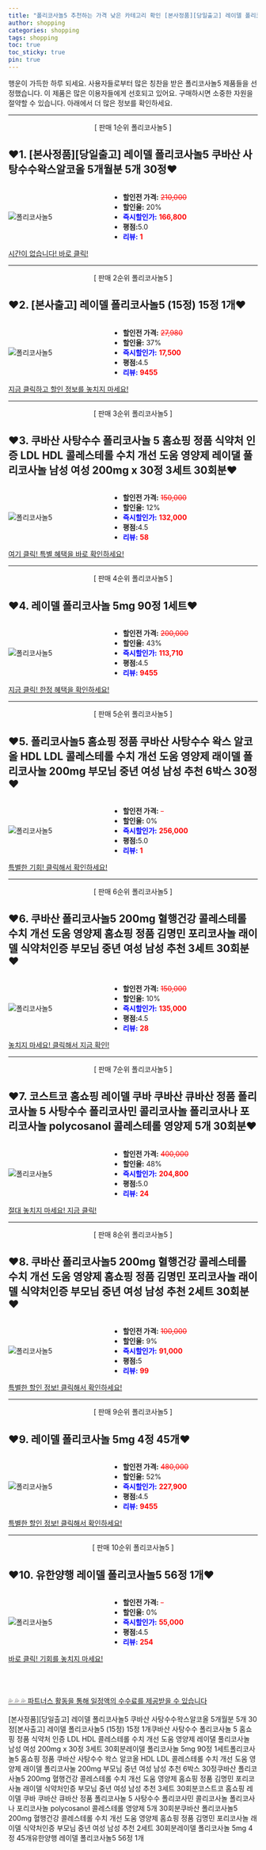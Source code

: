 ```yaml
---
title: "폴리코사놀5 추천하는 가격 낮은 카테고리 확인 [본사정품][당일출고] 레이델 폴리코사놀5 쿠바산 사탕수수왁스알코올"
author: shopping
categories: shopping
tags: shopping
toc: true
toc_sticky: true
pin: true
---
```

행운이 가득한 하루 되세요. 사용자들로부터 많은 칭찬을 받은 폴리코사놀5 제품들을 선정했습니다. 이 제품은 많은 이용자들에게 선호되고 있어요. 구매하시면 소중한 자원을 절약할 수 있습니다. 아래에서 더 많은 정보를 확인하세요.

---
<p class="toplist" style="margin: 0 auto; display: block; width: fit-content;">[ 판매 1순위 폴리코사놀5 ]</p>

<h2><strong>❤️1. [본사정품][당일출고] 레이델 폴리코사놀5 쿠바산 사탕수수왁스알코올 5개월분 5개 30정❤️</strong></h2>

<div style="display: flex; align-items: center;">
    <div style="flex: 0.4;">
        <img src="https://thumbnail10.coupangcdn.com/thumbnails/remote/230x230ex/image/vendor_inventory/a2ec/49b8073560d81da699bf7e89e197456a48a8c58244c7a6f68b7bcd35480b.png" alt="폴리코사놀5" style="max-width: 100%;">
    </div>
    <div style="flex: 0.6; margin-left: 10px;">
        <ul>
            <li><strong>할인전 가격:</strong> <del style="color: red;">210,000</del></li>
            <li><strong>할인율:</strong> 20%</li>
            <li><span style='color:blue'><strong>즉시할인가:</strong></span> <span style='color:red'><strong>166,800</strong></span></li>
            <li><strong>평점:</strong>5.0</li>
            <li><span style='color:blue'><strong>리뷰:</strong></span> <span style='color:red'><strong>1</strong></span></li>
        </ul>
    </div>
</div>
<div class="center">
    <a href="https://selin100587.github.io?lptag=AF9450613&subid=githubio&pageKey=8209738025&traceid=V0-153&itemId=23560301749&vendorItemId=90442180533" class="myButton">
        시간이 없습니다! 바로 클릭!
    </a>
</div>


---
<p class="toplist" style="margin: 0 auto; display: block; width: fit-content;">[ 판매 2순위 폴리코사놀5 ]</p>

<h2><strong>❤️2. [본사출고] 레이델 폴리코사놀5 (15정) 15정 1개❤️</strong></h2>

<div style="display: flex; align-items: center;">
    <div style="flex: 0.4;">
        <img src="https://thumbnail9.coupangcdn.com/thumbnails/remote/230x230ex/image/vendor_inventory/36bf/4297d993e8815331a8b631b613006baf4ef98f9401681e1c11f4fbcee3e5.jpg" alt="폴리코사놀5" style="max-width: 100%;">
    </div>
    <div style="flex: 0.6; margin-left: 10px;">
        <ul>
            <li><strong>할인전 가격:</strong> <del style="color: red;">27,980</del></li>
            <li><strong>할인율:</strong> 37%</li>
            <li><span style='color:blue'><strong>즉시할인가:</strong></span> <span style='color:red'><strong>17,500</strong></span></li>
            <li><strong>평점:</strong>4.5</li>
            <li><span style='color:blue'><strong>리뷰:</strong></span> <span style='color:red'><strong>9455</strong></span></li>
        </ul>
    </div>
</div>
<div class="center">
    <a href="https://selin100587.github.io?lptag=AF9450613&subid=githubio&pageKey=7044220764&traceid=V0-153&itemId=21256096489&vendorItemId=88316546501" class="myButton">
        지금 클릭하고 할인 정보를 놓치지 마세요!
    </a>
</div>


---
<p class="toplist" style="margin: 0 auto; display: block; width: fit-content;">[ 판매 3순위 폴리코사놀5 ]</p>

<h2><strong>❤️3. 쿠바산 사탕수수 폴리코사놀 5 홈쇼핑 정품 식약처 인증 LDL HDL 콜레스테롤 수치 개선 도움 영양제 레이댈 풀리코사놀 남성 여성 200mg x 30정 3세트 30회분❤️</strong></h2>

<div style="display: flex; align-items: center;">
    <div style="flex: 0.4;">
        <img src="https://thumbnail7.coupangcdn.com/thumbnails/remote/230x230ex/image/vendor_inventory/cd36/49622f4e698ecad5a7f0f35448f0a0e622762b706878c014e48f9b1bc461.jpg" alt="폴리코사놀5" style="max-width: 100%;">
    </div>
    <div style="flex: 0.6; margin-left: 10px;">
        <ul>
            <li><strong>할인전 가격:</strong> <del style="color: red;">150,000</del></li>
            <li><strong>할인율:</strong> 12%</li>
            <li><span style='color:blue'><strong>즉시할인가:</strong></span> <span style='color:red'><strong>132,000</strong></span></li>
            <li><strong>평점:</strong>4.5</li>
            <li><span style='color:blue'><strong>리뷰:</strong></span> <span style='color:red'><strong>58</strong></span></li>
        </ul>
    </div>
</div>
<div class="center">
    <a href="https://selin100587.github.io?lptag=AF9450613&subid=githubio&pageKey=8228731176&traceid=V0-153&itemId=23772822828&vendorItemId=85023474559" class="myButton">
        여기 클릭! 특별 혜택을 바로 확인하세요!
    </a>
</div>


---
<p class="toplist" style="margin: 0 auto; display: block; width: fit-content;">[ 판매 4순위 폴리코사놀5 ]</p>

<h2><strong>❤️4. 레이델 폴리코사놀 5mg 90정 1세트❤️</strong></h2>

<div style="display: flex; align-items: center;">
    <div style="flex: 0.4;">
        <img src="https://thumbnail7.coupangcdn.com/thumbnails/remote/230x230ex/image/vendor_inventory/4e9e/20f9277562e14eb0e8bc1aefc36eccdb7725a673655d34c848c2d7905371.jpg" alt="폴리코사놀5" style="max-width: 100%;">
    </div>
    <div style="flex: 0.6; margin-left: 10px;">
        <ul>
            <li><strong>할인전 가격:</strong> <del style="color: red;">200,000</del></li>
            <li><strong>할인율:</strong> 43%</li>
            <li><span style='color:blue'><strong>즉시할인가:</strong></span> <span style='color:red'><strong>113,710</strong></span></li>
            <li><strong>평점:</strong>4.5</li>
            <li><span style='color:blue'><strong>리뷰:</strong></span> <span style='color:red'><strong>9455</strong></span></li>
        </ul>
    </div>
</div>
<div class="center">
    <a href="https://selin100587.github.io?lptag=AF9450613&subid=githubio&pageKey=7044220764&traceid=V0-153&itemId=23686300131&vendorItemId=90711471169" class="myButton">
        지금 클릭! 한정 혜택을 확인하세요!
    </a>
</div>


---
<p class="toplist" style="margin: 0 auto; display: block; width: fit-content;">[ 판매 5순위 폴리코사놀5 ]</p>

<h2><strong>❤️5. 폴리코사놀5 홈쇼핑 정품 쿠바산 사탕수수 왁스 알코올 HDL LDL 콜레스테롤 수치 개선 도움 영양제 래이델 폴리코사눌 200mg 부모님 중년 여성 남성 추천 6박스 30정❤️</strong></h2>

<div style="display: flex; align-items: center;">
    <div style="flex: 0.4;">
        <img src="https://thumbnail6.coupangcdn.com/thumbnails/remote/230x230ex/image/vendor_inventory/1556/0414a1450c83f0e0abff95b7a29efde9b88017975e1c3e3e2a4d05ccdf3b.jpg" alt="폴리코사놀5" style="max-width: 100%;">
    </div>
    <div style="flex: 0.6; margin-left: 10px;">
        <ul>
            <li><strong>할인전 가격:</strong> <del style="color: red;">-</del></li>
            <li><strong>할인율:</strong> 0%</li>
            <li><span style='color:blue'><strong>즉시할인가:</strong></span> <span style='color:red'><strong>256,000</strong></span></li>
            <li><strong>평점:</strong>5.0</li>
            <li><span style='color:blue'><strong>리뷰:</strong></span> <span style='color:red'><strong>1</strong></span></li>
        </ul>
    </div>
</div>
<div class="center">
    <a href="https://selin100587.github.io?lptag=AF9450613&subid=githubio&pageKey=8211058481&traceid=V0-153&itemId=23567826590&vendorItemId=88875477190" class="myButton">
        특별한 기회! 클릭해서 확인하세요!
    </a>
</div>


---
<p class="toplist" style="margin: 0 auto; display: block; width: fit-content;">[ 판매 6순위 폴리코사놀5 ]</p>

<h2><strong>❤️6. 쿠바산 폴리코사놀5 200mg 혈행건강 콜레스테롤 수치 개선 도움 영양제 홈쇼핑 정품 김명민 포리코사놀 래이델 식약처인증 부모님 중년 여성 남성 추천 3세트 30회분❤️</strong></h2>

<div style="display: flex; align-items: center;">
    <div style="flex: 0.4;">
        <img src="https://thumbnail8.coupangcdn.com/thumbnails/remote/230x230ex/image/vendor_inventory/1691/9ebd29d692daf73310e3e24d04080f82ebd4cc264c06d8de106ed1ae3ed7.jpg" alt="폴리코사놀5" style="max-width: 100%;">
    </div>
    <div style="flex: 0.6; margin-left: 10px;">
        <ul>
            <li><strong>할인전 가격:</strong> <del style="color: red;">150,000</del></li>
            <li><strong>할인율:</strong> 10%</li>
            <li><span style='color:blue'><strong>즉시할인가:</strong></span> <span style='color:red'><strong>135,000</strong></span></li>
            <li><strong>평점:</strong>4.5</li>
            <li><span style='color:blue'><strong>리뷰:</strong></span> <span style='color:red'><strong>28</strong></span></li>
        </ul>
    </div>
</div>
<div class="center">
    <a href="https://selin100587.github.io?lptag=AF9450613&subid=githubio&pageKey=8210305550&traceid=V0-153&itemId=23772943461&vendorItemId=88875404895" class="myButton">
        놓치지 마세요! 클릭해서 지금 확인!
    </a>
</div>


---
<p class="toplist" style="margin: 0 auto; display: block; width: fit-content;">[ 판매 7순위 폴리코사놀5 ]</p>

<h2><strong>❤️7. 코스트코 홈쇼핑 레이델 쿠바 쿠바산 큐바산 정품 폴리코사놀 5 사탕수수 폴리코사민 콜리코사놀 폴리코사나 포리코사놀 polycosanol 콜레스테롤 영양제 5개 30회분❤️</strong></h2>

<div style="display: flex; align-items: center;">
    <div style="flex: 0.4;">
        <img src="https://thumbnail7.coupangcdn.com/thumbnails/remote/230x230ex/image/vendor_inventory/b140/75e622c08d3f74b8856b899b092eac59daaf13817b34460481c9e9f2109c.jpg" alt="폴리코사놀5" style="max-width: 100%;">
    </div>
    <div style="flex: 0.6; margin-left: 10px;">
        <ul>
            <li><strong>할인전 가격:</strong> <del style="color: red;">400,000</del></li>
            <li><strong>할인율:</strong> 48%</li>
            <li><span style='color:blue'><strong>즉시할인가:</strong></span> <span style='color:red'><strong>204,800</strong></span></li>
            <li><strong>평점:</strong>5.0</li>
            <li><span style='color:blue'><strong>리뷰:</strong></span> <span style='color:red'><strong>24</strong></span></li>
        </ul>
    </div>
</div>
<div class="center">
    <a href="https://selin100587.github.io?lptag=AF9450613&subid=githubio&pageKey=8210022819&traceid=V0-153&itemId=23561488471&vendorItemId=85619545303" class="myButton">
        절대 놓치지 마세요! 지금 클릭!
    </a>
</div>


---
<p class="toplist" style="margin: 0 auto; display: block; width: fit-content;">[ 판매 8순위 폴리코사놀5 ]</p>

<h2><strong>❤️8. 쿠바산 폴리코사놀5 200mg 혈행건강 콜레스테롤 수치 개선 도움 영양제 홈쇼핑 정품 김명민 포리코사놀 래이델 식약처인증 부모님 중년 여성 남성 추천 2세트 30회분❤️</strong></h2>

<div style="display: flex; align-items: center;">
    <div style="flex: 0.4;">
        <img src="https://thumbnail8.coupangcdn.com/thumbnails/remote/230x230ex/image/vendor_inventory/15e5/6171fd727b146439c11ade4ae1672e347ed9d11d96081a4b8e125942f822.jpg" alt="폴리코사놀5" style="max-width: 100%;">
    </div>
    <div style="flex: 0.6; margin-left: 10px;">
        <ul>
            <li><strong>할인전 가격:</strong> <del style="color: red;">100,000</del></li>
            <li><strong>할인율:</strong> 9%</li>
            <li><span style='color:blue'><strong>즉시할인가:</strong></span> <span style='color:red'><strong>91,000</strong></span></li>
            <li><strong>평점:</strong>5</li>
            <li><span style='color:blue'><strong>리뷰:</strong></span> <span style='color:red'><strong>99</strong></span></li>
        </ul>
    </div>
</div>
<div class="center">
    <a href="https://selin100587.github.io?lptag=AF9450613&subid=githubio&pageKey=8221146023&traceid=V0-153&itemId=23772943458&vendorItemId=88875404859" class="myButton">
        특별한 할인 정보! 클릭해서 확인하세요!
    </a>
</div>


---
<p class="toplist" style="margin: 0 auto; display: block; width: fit-content;">[ 판매 9순위 폴리코사놀5 ]</p>

<h2><strong>❤️9. 레이델 폴리코사놀 5mg 4정 45개❤️</strong></h2>

<div style="display: flex; align-items: center;">
    <div style="flex: 0.4;">
        <img src="https://thumbnail9.coupangcdn.com/thumbnails/remote/230x230ex/image/vendor_inventory/81e4/31e0f5cafb9af4fc68669687597a9183861a6346e813900563285f1ce2e9.png" alt="폴리코사놀5" style="max-width: 100%;">
    </div>
    <div style="flex: 0.6; margin-left: 10px;">
        <ul>
            <li><strong>할인전 가격:</strong> <del style="color: red;">480,000</del></li>
            <li><strong>할인율:</strong> 52%</li>
            <li><span style='color:blue'><strong>즉시할인가:</strong></span> <span style='color:red'><strong>227,900</strong></span></li>
            <li><strong>평점:</strong>4.5</li>
            <li><span style='color:blue'><strong>리뷰:</strong></span> <span style='color:red'><strong>9455</strong></span></li>
        </ul>
    </div>
</div>
<div class="center">
    <a href="https://selin100587.github.io?lptag=AF9450613&subid=githubio&pageKey=7044220764&traceid=V0-153&itemId=23699682047&vendorItemId=90724746953" class="myButton">
        특별한 할인 정보! 클릭해서 확인하세요!
    </a>
</div>


---
<p class="toplist" style="margin: 0 auto; display: block; width: fit-content;">[ 판매 10순위 폴리코사놀5 ]</p>

<h2><strong>❤️10. 유한양행 레이델 폴리코사놀5 56정 1개❤️</strong></h2>

<div style="display: flex; align-items: center;">
    <div style="flex: 0.4;">
        <img src="https://thumbnail7.coupangcdn.com/thumbnails/remote/230x230ex/image/vendor_inventory/9bdf/e787686d3ed107e3116a10948fd555b10806fc7e7d640e3863f43e589a1b.jpg" alt="폴리코사놀5" style="max-width: 100%;">
    </div>
    <div style="flex: 0.6; margin-left: 10px;">
        <ul>
            <li><strong>할인전 가격:</strong> <del style="color: red;">-</del></li>
            <li><strong>할인율:</strong> 0%</li>
            <li><span style='color:blue'><strong>즉시할인가:</strong></span> <span style='color:red'><strong>55,000</strong></span></li>
            <li><strong>평점:</strong>4.5</li>
            <li><span style='color:blue'><strong>리뷰:</strong></span> <span style='color:red'><strong>254</strong></span></li>
        </ul>
    </div>
</div>
<div class="center">
    <a href="https://selin100587.github.io?lptag=AF9450613&subid=githubio&pageKey=7764659063&traceid=V0-153&itemId=18751500139&vendorItemId=89380468039" class="myButton">
        바로 클릭! 기회를 놓치지 마세요!
    </a>
</div>

<br><br><br>[💦 💦 💦 파트너스 활동을 통해 일정액의 수수료를 제공받을 수 있습니다](https://link.coupang.com/a/bcpT2c)<br><br>[본사정품][당일출고] 레이델 폴리코사놀5 쿠바산 사탕수수왁스알코올 5개월분 5개 30정[본사출고] 레이델 폴리코사놀5 (15정) 15정 1개쿠바산 사탕수수 폴리코사놀 5 홈쇼핑 정품 식약처 인증 LDL HDL 콜레스테롤 수치 개선 도움 영양제 레이댈 풀리코사놀 남성 여성 200mg x 30정 3세트 30회분레이델 폴리코사놀 5mg 90정 1세트폴리코사놀5 홈쇼핑 정품 쿠바산 사탕수수 왁스 알코올 HDL LDL 콜레스테롤 수치 개선 도움 영양제 래이델 폴리코사눌 200mg 부모님 중년 여성 남성 추천 6박스 30정쿠바산 폴리코사놀5 200mg 혈행건강 콜레스테롤 수치 개선 도움 영양제 홈쇼핑 정품 김명민 포리코사놀 래이델 식약처인증 부모님 중년 여성 남성 추천 3세트 30회분코스트코 홈쇼핑 레이델 쿠바 쿠바산 큐바산 정품 폴리코사놀 5 사탕수수 폴리코사민 콜리코사놀 폴리코사나 포리코사놀 polycosanol 콜레스테롤 영양제 5개 30회분쿠바산 폴리코사놀5 200mg 혈행건강 콜레스테롤 수치 개선 도움 영양제 홈쇼핑 정품 김명민 포리코사놀 래이델 식약처인증 부모님 중년 여성 남성 추천 2세트 30회분레이델 폴리코사놀 5mg 4정 45개유한양행 레이델 폴리코사놀5 56정 1개